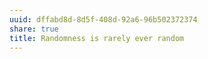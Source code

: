 ```yaml
---
uuid: dffabd8d-8d5f-408d-92a6-96b502372374
share: true
title: Randomness is rarely ever random
---
```

